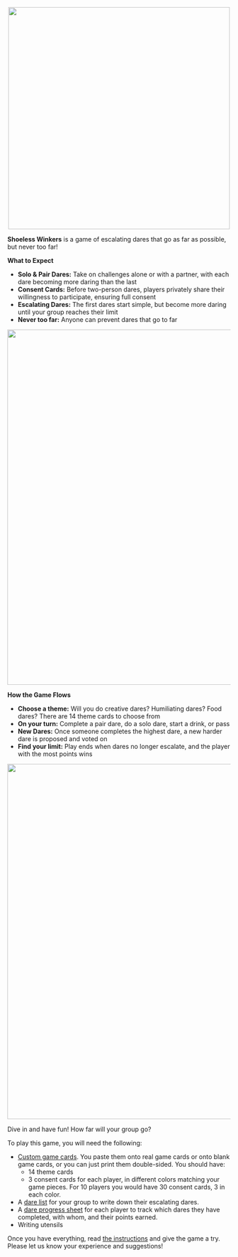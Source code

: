 <p align="center">
  <img src="https://github.com/DaringGames/ShoelessWinkers/blob/main/Logo%20White%20BG.png" width=500>
</p>

**Shoeless Winkers** is a game of escalating dares that go as far as possible, but never too far!

**What to Expect**

 * **Solo & Pair Dares:** Take on challenges alone or with a partner, with each dare becoming more daring than the last
 * **Consent Cards:** Before two-person dares, players privately share their willingness to participate, ensuring full consent
 * **Escalating Dares:** The first dares start simple, but become more daring until your group reaches their limit
 * **Never too far:** Anyone can prevent dares that go to far

<p align="center">
  <img src="https://github.com/DaringGames/ShoelessWinkers/blob/main/promo%20art/Consent%20Card%20Examples.png" width=800>
</p>

**How the Game Flows**

 * **Choose a theme:** Will you do creative dares? Humiliating dares? Food dares? There are 14 theme cards to choose from
 * **On your turn:** Complete a pair dare, do a solo dare, start a drink, or pass
 * **New Dares:** Once someone completes the highest dare, a new harder dare is proposed and voted on
 * **Find your limit:** Play ends when dares no longer escalate, and the player with the most points wins

<p align="center">
  <img src="https://github.com/DaringGames/ShoelessWinkers/blob/main/promo%20art/Theme%20Card%20Examples.png" width=800>
</p>

Dive in and have fun! How far will your group go?


To play this game, you will need the following:
* [Custom game cards](https://github.com/DaringGames/ShoelessWinkers/tree/main/Cards). You paste them onto real game cards or onto blank game cards, or you can just print them double-sided. You should have:
  * 14 theme cards
  * 3 consent cards for each player, in different colors matching your game pieces. For 10 players you would have 30 consent cards, 3 in each color.
* A [dare list](https://github.com/DaringGames/ShoelessWinkers/blob/main/PDFs/Dare%20Sheet.pdf) for your group to write down their escalating dares.
* A [dare progress sheet](https://github.com/DaringGames/ShoelessWinkers/blob/main/PDFs/Dare%20Progress.pdf) for each player to track which dares they have completed, with whom, and their points earned.
* Writing utensils

Once you have everything, read [the instructions](https://github.com/DaringGames/ShoelessWinkers/blob/main/PDFs/InstructionsBooklet.pdf) and give the game a try. Please let us know your experience and suggestions!
